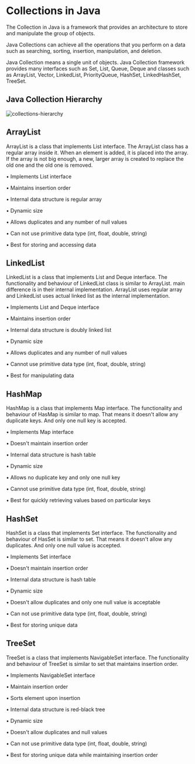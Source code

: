 
# Collections in Java

The Collection in Java is a framework that provides an architecture to store and manipulate the group of objects.

Java Collections can achieve all the operations that you perform on a data such as searching, sorting, insertion, manipulation, and deletion.

Java Collection means a single unit of objects. Java Collection framework provides many interfaces such as Set, List, Queue, Deque and classes such as ArrayList, Vector, LinkedList, PriorityQueue, HashSet, LinkedHashSet, TreeSet.

## Java Collection Hierarchy  
![collections-hierarchy](https://github.com/user-attachments/assets/6c0add49-5249-4dcf-8c00-59ec48a01451)

## ArrayList
ArrayList is a class that implements List interface. The ArrayList class has a regular array inside it. When an element is added, it is placed into the array. If the array is not big enough, a new, larger array is created to replace the old one and the old one is removed.

• Implements List interface

• Maintains insertion order

• Internal data structure is regular array

• Dynamic size

• Allows duplicates and any number of null values

• Can not use primitive data type (int, float, double, string)

• Best for storing and accessing data
## LinkedList
LinkedList is a class that implements List and Deque interface. The functionality and behaviour of LinkedList class is similar to ArrayList. main difference is in their internal implementation. ArrayList uses regular array and LinkedList uses actual linked list as the internal implementation.

• Implements List and Deque interface

• Maintains insertion order

• Internal data structure is doubly linked list

• Dynamic size

• Allows duplicates and any number of null values

• Cannot use primitive data type (int, float, double, string)

• Best for manipulating data
## HashMap
HashMap is a class that implements Map interface. The functionality and behaviour of HasMap is similar to map. That means it doesn't allow any duplicate keys. And only one null key is accepted.

• Implements Map interface

• Doesn't maintain insertion order

• Internal data structure is hash table

• Dynamic size

• Allows no duplicate key and only one null key

• Cannot use primitive data type (int, float, double, string)

• Best for quickly retrieving values based on particular keys
## HashSet
HashSet is a class that implements Set interface. The functionality and behaviour of HasSet is similar to set. That means it doesn't allow any duplicates. And only one null value is accepted.

• Implements Set interface

• Doesn't maintain insertion order

• Internal data structure is hash table

• Dynamic size

• Doesn't allow duplicates and only one null value is acceptable

• Can not use primitive data type (int, float, double, string)

• Best for storing unique data
## TreeSet
TreeSet is a class that implements NavigableSet interface. The functionality and behaviour of TreeSet is similar to set that maintains insertion order.

• Implements NavigableSet interface

• Maintain insertion order

• Sorts element upon insertion

• Internal data structure is red-black tree

• Dynamic size

• Doesn't allow duplicates and null values

• Can not use primitive data type (int, float, double, string)

• Best for storing unique data while maintaining insertion order
